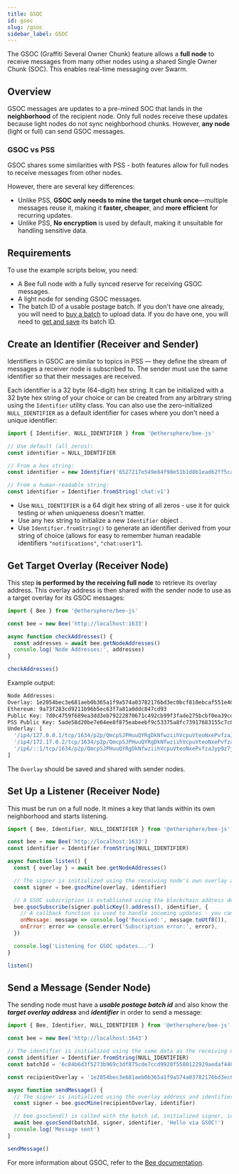```yaml
---
title: GSOC
id: gsoc
slug: /gsoc
sidebar_label: GSOC
---
```



The GSOC (Graffiti Several Owner Chunk) feature allows a **full node** to receive messages from many other nodes using a shared Single Owner Chunk (SOC). This enables real-time messaging over Swarm.

## Overview

GSOC messages are updates to a pre-mined SOC that lands in the **neighborhood** of the recipient node. Only full nodes receive these updates because light nodes do not sync neighborhood chunks. However, **any node** (light or full) can send GSOC messages.

### GSOC vs PSS

GSOC shares some similarities with PSS - both features allow for full nodes to receive messages from other nodes. 

However, there are several key differences:

- Unlike PSS, **GSOC only needs to mine the target chunk once**—multiple messages reuse it, making it **faster, cheaper**, and **more efficient** for recurring updates.
- Unlike PSS, **No encryption** is used by default, making it unsuitable for handling sensitive data.


## Requirements

To use the example scripts below, you need:

- A Bee full node with a fully synced reserve for receiving GSOC messages.
- A light node for sending GSOC messages.
- The batch ID of a usable postage batch. If you don't have one already, you will need to [buy a batch](/docs/storage/#purchasing-storage) to upload data. If you do have one, you will need to [get and save](/docs/storage/#selecting-a-batch) its batch ID.

## Create an Identifier (Receiver and Sender)

Identifiers in GSOC are similar to topics in PSS — they define the stream of messages a receiver node is subscribed to. The sender must use the same identifier so that their messages are received.

Each identifier is a 32 byte (64-digit) hex string. It can be initialized with a 32 byte hex string of your choice or can be created from any arbitrary string using the `Identifier` utility class. You can also use the zero-initialized `NULL_IDENTIFIER` as a default identifier for cases where you don't need a unique identifier:


```js
import { Identifier, NULL_IDENTIFIER } from '@ethersphere/bee-js'

// Use default (all zeros):
const identifier = NULL_IDENTIFIER

// From a hex string:
const identifier = new Identifier('6527217e549e84f98e51b1d8b1ead62ff5cad59acd9713825754555d6975f103')

// From a human-readable string:
const identifier = Identifier.fromString('chat:v1')
```

- Use `NULL_IDENTIFIER` is a 64 digit hex string of all zeros - use it for quick testing or when uniqueness doesn't matter.
- Use any hex string to initialize a new `Identifier` object .
- Use `Identifier.fromString()` to generate an identifier derived from your string of choice (allows for easy to remember human readable identifiers `"notifications"`, `"chat:user1"`).

## Get Target Overlay (Receiver Node)

This step **is performed by the receiving full node** to retrieve its overlay address. This overlay address is then shared with the sender node to use as a target overlay for its GSOC messages:

```js
import { Bee } from '@ethersphere/bee-js'

const bee = new Bee('http://localhost:1633')

async function checkAddresses() {
  const addresses = await bee.getNodeAddresses()
  console.log('Node Addresses:', addresses)
}

checkAddresses()
```

Example output:

```bash
Node Addresses:
Overlay: 1e2054bec3e681aeb0b365a1f9a574a03782176bd3ec0bcf810ebcaf551e4070
Ethereum: 9a73f283cd9211b96b5ec63f7a81a0ddc847cd93
Public Key: 7d0c4759f689ea3dd3eb79222870671c492cb99f3fade275bcbf0ea39cd0ef6e25edd43c99985983e49aa528f3f2b6711085354a31acb4e7b03559b02ec868f0
PSS Public Key: 5ade58d20be7e04ee8f875eabeebf9c53375a8fc73917683155c7c0b572f47ef790daa3328f48482663954d12f6e4739f748572c1e86bfa89af99f17e7dd4d33
Underlay: [
  '/ip4/127.0.0.1/tcp/1634/p2p/QmcpSJPHuuQYRgDkNfwziihVcpuVteoNxePvfzaJyp9z7j',
  '/ip4/172.17.0.2/tcp/1634/p2p/QmcpSJPHuuQYRgDkNfwziihVcpuVteoNxePvfzaJyp9z7j',
  '/ip6/::1/tcp/1634/p2p/QmcpSJPHuuQYRgDkNfwziihVcpuVteoNxePvfzaJyp9z7j'
]
```

The `Overlay` should be saved and shared with sender nodes.

## Set Up a Listener (Receiver Node)

This must be run on a full node. It mines a key that lands within its own neighborhood and starts listening.

```js
import { Bee, Identifier, NULL_IDENTIFIER } from '@ethersphere/bee-js'

const bee = new Bee('http://localhost:1633')
const identifier = Identifier.fromString(NULL_IDENTIFIER)

async function listen() {
  const { overlay } = await bee.getNodeAddresses()

  // The signer is initialized using the receiving node's own overlay and chosen identifier
  const signer = bee.gsocMine(overlay, identifier)

  // A GSOC subscription is established using the blockchain address derived from the signer and the identifier
  bee.gsocSubscribe(signer.publicKey().address(), identifier, {
    // A callback function is used to handle incoming updates - you can include your application logic here
    onMessage: message => console.log('Received:', message.toUtf8()),
    onError: error => console.error('Subscription error:', error),
  })

  console.log('Listening for GSOC updates...')
}

listen()
```

## Send a Message (Sender Node)

The sending node must have a ***usable postage batch id*** and also know the ***target overlay address*** and ***identifier*** in order to send a message: 

```js
import { Bee, Identifier, NULL_IDENTIFIER } from '@ethersphere/bee-js'

const bee = new Bee('http://localhost:1643')

// The identifier is initialized using the same data as the receiving node
const identifier = Identifier.fromString(NULL_IDENTIFIER)
const batchId = '6c84b6d3f5273b969c3df875cde7ccd9920f5580122929aedaf440bfe4484405'

const recipientOverlay = '1e2054bec3e681aeb0b365a1f9a574a03782176bd3ec0bcf810ebcaf551e4070'

async function sendMessage() {
  // The signer is initialized using the overlay address and identifier shared by the receiving node 
  const signer = bee.gsocMine(recipientOverlay, identifier)

  // bee.gsocSend() is called with the batch id, initialized signer, identifier, and message payload in order to send a GSOC message
  await bee.gsocSend(batchId, signer, identifier, 'Hello via GSOC!')
  console.log('Message sent')
}

sendMessage()
```

For more information about GSOC, refer to the [Bee documentation](https://docs.ethswarm.org/docs/develop/tools-and-features/gsoc).

